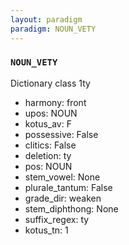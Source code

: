 ```yaml
---
layout: paradigm
paradigm: NOUN_VETY
---
```

### ` NOUN_VETY `

Dictionary class 1ty
* harmony: front
* upos: NOUN
* kotus_av: F
* possessive: False
* clitics: False
* deletion: ty
* pos: NOUN
* stem_vowel: None
* plurale_tantum: False
* grade_dir: weaken
* stem_diphthong: None
* suffix_regex: ty
* kotus_tn: 1
